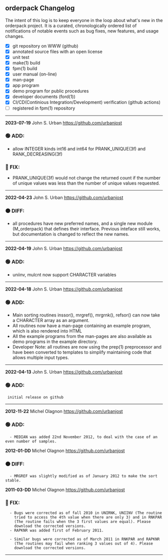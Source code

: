## orderpack Changelog

The intent of this log is to keep everyone in the loop about what's new
in the orderpack project. It is a curated, chronologically ordered list
of notifications of notable events such as bug fixes, new features,
and usage changes.

   - [x] git repository on WWW (github)
   - [x] annotated source files with an open license
   - [x] unit test
   - [x] make(1) build
   - [x] fpm(1) build
   - [x] user manual (on-line)
   - [x] man-page
   - [x] app program
   - [x] demo program for public procedures
   - [x] developer documents (ford(1))
   - [x] CI/CD(Continious Integration/Development) verification (github actions)
   - [ ] registered in fpm(1) repository

---
**2023-07-19**  John S. Urban  <https://github.com/urbanjost>

### :green_circle: ADD:
   - allow INTEGER kinds int16 and int64 for PRANK_UNIQUE(3f) and RANK_DECREASING(3f)
### :red_circle: FIX:
   - PRANK_UNIQUE(3f) would not change the returned count if the number of unique
     values was less than the number of unique values requested.
---
**2022-04-23**  John S. Urban  <https://github.com/urbanjost>

### :orange_circle: DIFF:
   - all procedures have new preferred names, and a single new module (M_orderpack)
     that defines their interface. Previous inteface still works, but documentation
     is changed to reflect the new names.
---
**2022-04-19**  John S. Urban  <https://github.com/urbanjost>

### :green_circle: ADD:
   - uniinv, mulcnt now support CHARACTER variables
---
**2022-04-18**  John S. Urban  <https://github.com/urbanjost>

### :green_circle: ADD:
   - Main sorting routines inssor(), mrgref(), mrgrnk(), refsor() can now take a CHARACTER array as an argument.
   - All routines now have a man-page containing an example program, which is also rendered into HTML
   - All the example programs from the man-pages are also available as demo programs in the example directory.
   - Developer Note: all routines are now using the prep(1) preprocessor and have been converted to templates to simplify 
     maintaining code that allows multiple input types.
---
**2022-04-13**  John S. Urban  <https://github.com/urbanjost>

### :green_circle: ADD:
     initial release on github
---
**2012-11-22**  Michel Olagnon  <https://github.com/urbanjost>
### :green_circle: ADD:
      - MEDIAN was added 22nd November 2012, to deal with the case of an even number of samples.
**2012-01-DD**  Michel Olagnon  <https://github.com/urbanjost>
### :orange_circle: DIFF:
      - MRGREF was slightly modified as of January 2012 to make the sort stable.

**2011-03-DD**  Michel Olagnon  <https://github.com/urbanjost>
### :red_circle: FIX:
      - Bugs were corrected as of fall 2010 in UNIRNK, UNIINV (The routine
        tried to access the 4th value when there are only 3) and in RNKPAR
        (The routine fails when the 3 first values are equal). Please
        download the corrected versions.
      - RAPKNR was added first of February 2011.

      - Similar bugs were corrected as of March 2011 in RNKPAR and RAPKNR
        (The routines may fail when ranking 3 values out of 4). Please
        download the corrected versions.
---
<!--
### :orange_circle: DIFF:
       + renamed ADVICE(3f) to ALERT(3f)
### :green_circle: ADD:
       + advice(3f) was added to provide a standardized message format simply.
### :red_circle: FIX:
       + </bo> did not work on several terminal types, changed it to a more
         universally accepted value.
-->
